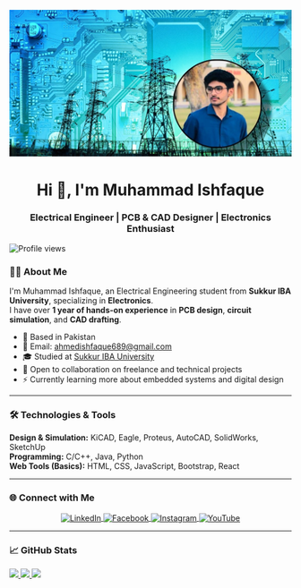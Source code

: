 ![logo](https://github.com/ishfaque-k4/ishfaque-k4/blob/main/pic3.jpg)

<h1 align="center">Hi 👋, I'm Muhammad Ishfaque</h1>
<h3 align="center">Electrical Engineer | PCB & CAD Designer | Electronics Enthusiast</h3>

<p align="left">
  <img src="https://komarev.com/ghpvc/?username=ishfaque-k4&label=Profile%20views&color=0e75b6&style=flat" alt="Profile views" />
</p>

### 👨‍💻 About Me

I'm Muhammad Ishfaque, an Electrical Engineering student from **Sukkur IBA University**, specializing in **Electronics**.  
I have over **1 year of hands-on experience** in **PCB design**, **circuit simulation**, and **CAD drafting**.

- 📍 Based in Pakistan  
- 📧 Email: [ahmedishfaque689@gmail.com](mailto:ahmedishfaque689@gmail.com)  
- 🎓 Studied at [Sukkur IBA University](https://www.iba-suk.edu.pk/)  
- 🤝 Open to collaboration on freelance and technical projects  
- ⚡ Currently learning more about embedded systems and digital design

---

### 🛠️ Technologies & Tools

**Design & Simulation:** KiCAD, Eagle, Proteus, AutoCAD, SolidWorks, SketchUp  
**Programming:** C/C++, Java, Python  
**Web Tools (Basics):** HTML, CSS, JavaScript, Bootstrap, React  

---

### 🌐 Connect with Me

<p align="center">
  <a href="https://linkedin.com/in/ishfaque-ammar-b65b8a2a9" target="blank">
    <img align="center" src="https://raw.githubusercontent.com/rahuldkjain/github-profile-readme-generator/master/src/images/icons/Social/linked-in-alt.svg" alt="LinkedIn" height="30" width="40" />
  </a>
  <a href="https://fb.com/muhammad ishfaque" target="blank">
    <img align="center" src="https://raw.githubusercontent.com/rahuldkjain/github-profile-readme-generator/master/src/images/icons/Social/facebook.svg" alt="Facebook" height="30" width="40" />
  </a>
  <a href="https://instagram.com/ishfaque_k4" target="blank">
    <img align="center" src="https://raw.githubusercontent.com/rahuldkjain/github-profile-readme-generator/master/src/images/icons/Social/instagram.svg" alt="Instagram" height="30" width="40" />
  </a>
  <a href="https://www.youtube.com/c/ishfaque_k4" target="blank">
    <img align="center" src="https://raw.githubusercontent.com/rahuldkjain/github-profile-readme-generator/master/src/images/icons/Social/youtube.svg" alt="YouTube" height="30" width="40" />
  </a>
</p>

---

### 📈 GitHub Stats

<a href="https://github.com/ishfaque-k4">
  <img src="https://github-readme-stats.vercel.app/api?username=ishfaque-k4&show_icons=true&theme=dark&bg_color=1c1917&hide_border=true" />
</a>
<a href="https://github.com/ishfaque-k4">
  <img src="https://github-readme-streak-stats.herokuapp.com/?user=ishfaque-k4&theme=dark&hide_border=true" />
</a>
<a href="https://github.com/ishfaque-k4">
  <img src="https://github-readme-stats.vercel.app/api/top-langs/?username=ishfaque-k4&langs_count=8&theme=dark&layout=compact&bg_color=1c1917&hide_border=true" />
</a>
